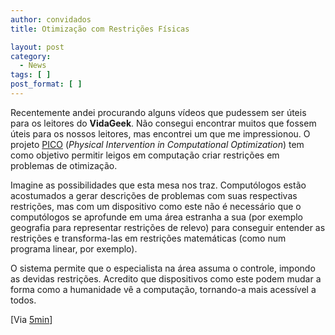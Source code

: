 ```yaml
---
author: convidados
title: Otimização com Restrições Físicas

layout: post
category:
  - News
tags: [ ]
post_format: [ ]
---
```

Recentemente andei procurando alguns vídeos que pudessem ser úteis para os leitores do **VidaGeek**. Não consegui encontrar muitos que fossem úteis para os nossos leitores, mas encontrei um que me impressionou. O projeto [PICO][1] (*Physical Intervention in Computational Optimization*) tem como objetivo permitir leigos em computação criar restrições em problemas de otimização. 





Imagine as possibilidades que esta mesa nos traz. Computólogos estão acostumados a gerar descrições de problemas com suas respectivas restrições, mas com um dispositivo como este não é necessário que o computólogos se aprofunde em uma área estranha a sua (por exemplo geografia para representar restrições de relevo) para conseguir entender as restrições e transforma-las em restrições matemáticas (como num programa linear, por exemplo). 

O sistema permite que o especialista na área assuma o controle, impondo as devidas restrições. Acredito que dispositivos como este podem mudar a forma como a humanidade vê a computação, tornando-a mais acessível a todos. 

[Via [5min][2]] 














 [1]: http://www.jamespatten.com/pico/ "PICO"
 [2]: http://www.5min.com/Video/What-is-PICO-6905





